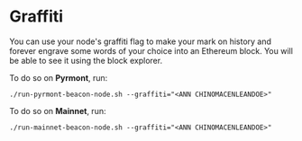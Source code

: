 # Graffiti

You can use your node's graffiti flag to make your mark on history and forever engrave some words of your choice into an Ethereum block. You will be able to see it using the block explorer.

To do so on **Pyrmont**, run:

```
./run-pyrmont-beacon-node.sh --graffiti="<ANN CHINOMACENLEANDOE>"
```

To do so on **Mainnet**, run:

```
./run-mainnet-beacon-node.sh --graffiti="<ANN CHINOMACENLEANDOE>"
```

